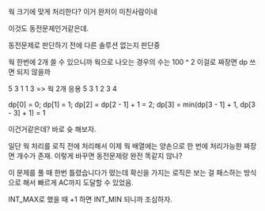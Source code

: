 웍 크기에 맞게 처리한다?
이거 완저이 미친사람이네

이것도 동전문제인거같은데.

동전문제로 판단하기 전에 다른 솔루션 없는지 판단중

웍 한번에 2개 쓸 수 있으니까
웍으로 나오는 경우의 수는 100 ^ 2
이걸로 짜장면 dp 쓰면 되지 않을까

5 3
1 1 3
=> 웍 2개 응용
5 3
1 2 3 4

dp[0] = 0;
dp[1] = 1;
dp[2] = dp[2 - 1] + 1 = 2;
dp[3] = min(dp[3 - 1] + 1, dp[3 - 3] + 1) = 1

이건거같은데? 바로 슛 해보자.

일단 웍 처리를 로직 전에 처리해서
이제 웍 배열에는 양손으로 한 번에 처리가능한 짜장면 개수가 존재.
이렇게 바꾸면 동전문제랑 완전 똑같지 않나?

이 문제를 풀 때 한번 틀렸습니다가 떴는데
확신을 가지는 로직은 보는 걸 패스하는 방식으로 해서
빠르게 AC까지 도달할 수 있었음.

INT_MAX로 했을 때 +1 하면 INT_MIN 되니까 조심하자.
